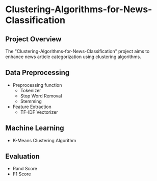 # Clustering-Algorithms-for-News-Classification

## Project Overview
The "Clustering-Algorithms-for-News-Classification" project aims to enhance news article categorization using clustering algorithms.

## Data Preprocessing
   - Preprocessing function
     - Tokenizer
     - Stop Word Removal
     - Stemming
   - Feature Extraction
     - TF-IDF Vectorizer
## Machine Learning
   - K-Means Clustering Algorithm 
## Evaluation 
   - Rand Score
   - F1 Score      

